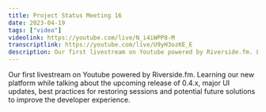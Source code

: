 ```yaml
---
title: Project Status Meeting 16
date: 2023-04-19
tags: ["video"]
videolink: https://youtube.com/live/N_i4iWPP8-M
transcriptlink: https://youtube.com/live/U9yH3ozKE_E
description: Our first livestream on Youtube powered by Riverside.fm. Learning our new platform while talking about the upcoming release of 0.4.x, major UI updates, best practices for restoring sessions and potential future solutions to improve the developer experience.
---
```


Our first livestream on Youtube powered by Riverside.fm. Learning our new platform while talking about the upcoming release of 0.4.x, major UI updates, best practices for restoring sessions and potential future solutions to improve the developer experience.
